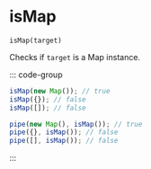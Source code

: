 # isMap

`isMap(target)`

Checks if `target` is a Map instance.

::: code-group

```ts [data-first]
isMap(new Map()); // true
isMap({}); // false
isMap([]); // false
```

```ts [data-last]
pipe(new Map(), isMap()); // true
pipe({}, isMap()); // false
pipe([], isMap()); // false
```

:::
